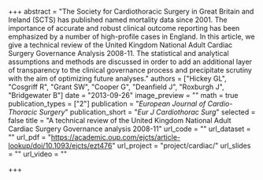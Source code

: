 +++
abstract = "The Society for Cardiothoracic Surgery in Great Britain and Ireland (SCTS) has published named mortality data since 2001. The importance of accurate and robust clinical outcome reporting has been emphasized by a number of high-profile cases in England. In this article, we give a technical review of the United Kingdom National Adult Cardiac Surgery Governance Analysis 2008-11. The statistical and analytical assumptions and methods are discussed in order to add an additional layer of transparency to the clinical governance process and precipitate scrutiny with the aim of optimizing future analyses."
authors = ["Hickey GL", "Cosgriff R", "Grant SW", "Cooper G", "Deanfield J", "Roxburgh J", "Bridgewater B"]
date = "2013-09-26"
image_preview = ""
math = true
publication_types = ["2"]
publication = "*European Journal of Cardio-Thoracic Surgery*"
publication_short = "*Eur J Cardiothorac Surg*"
selected = false
title = "A technical review of the United Kingdom National Adult Cardiac Surgery Governance analysis 2008-11"
url_code = ""
url_dataset = ""
url_pdf = "https://academic.oup.com/ejcts/article-lookup/doi/10.1093/ejcts/ezt476"
url_project = "project/cardiac/"
url_slides = ""
url_video = ""

+++
